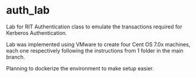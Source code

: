 # auth_lab
Lab for RIT Authentication class to emulate the transactions required for Kerberos Authentication.

Lab was implemented using VMware to create four Cent OS 7.0x machines, each one respectively following the instructions from 1 folder in the main branch.

Planning to dockerize the environment to make setup easier.

